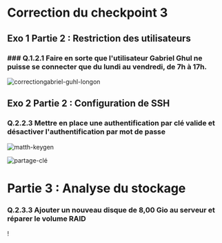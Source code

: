 # Correction du checkpoint 3

## Exo 1 Partie 2 : Restriction des utilisateurs
### ### Q.1.2.1 Faire en sorte que l'utilisateur Gabriel Ghul ne puisse se connecter que du lundi au vendredi, de 7h à 17h.
![correctiongabriel-guhl-longon]()


## Exo 2 Partie 2 : Configuration de SSH 
### Q.2.2.3 Mettre en place une authentification par clé valide et désactiver l'authentification par mot de passe
![matth-keygen]()

![partage-clé]()

# Partie 3 : Analyse du stockage
### Q.2.3.3 Ajouter un nouveau disque de 8,00 Gio au serveur et réparer le volume RAID

!
